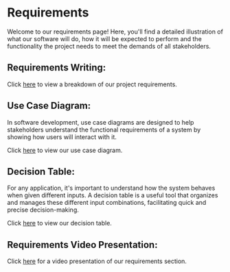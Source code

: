 # Requirements

Welcome to our requirements page! Here, you'll find a detailed illustration of what our software will do, how it will be expected to perform and the functionality the project needs to meet the demands of all stakeholders.

## Requirements Writing:

Click [here](RequirementsWriting.md) to view a breakdown of our project requirements.

## Use Case Diagram:

In software development, use case diagrams are designed to help stakeholders understand the functional requirements of a system by showing how users will interact with it.

Click [here]() to view our use case diagram.

## Decision Table:

For any application, it's important to understand how the system behaves when given different inputs. A decision table is a useful tool that organizes and manages these different input combinations, facilitating quick and precise decision-making.

Click [here]() to view our decision table.

## Requirements Video Presentation:

Click [here]() for a video presentation of our requirements section.
